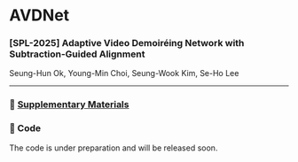# AVDNet
### **[SPL-2025] Adaptive Video Demoiréing Network with Subtraction-Guided Alignment**

Seung-Hun Ok, Young-Min Choi, Seung-Wook Kim, Se-Ho Lee

---

### 📄 [Supplementary Materials](https://drive.google.com/file/d/1Bk-R0x-ACmo8sU7rr86cbPRTgkrHsTy5/view?usp=drive_link)

### 🔗 Code
The code is under preparation and will be released soon.
